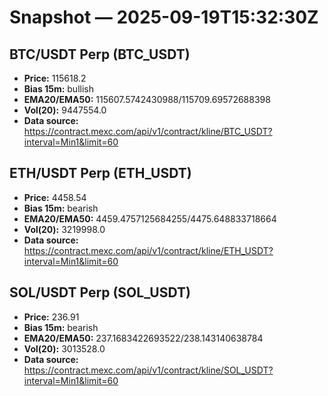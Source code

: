 # Snapshot — 2025-09-19T15:32:30Z

## BTC/USDT Perp (BTC_USDT)
- **Price:** 115618.2
- **Bias 15m:** bullish
- **EMA20/EMA50:** 115607.5742430988/115709.69572688398
- **Vol(20):** 9447554.0
- **Data source:** https://contract.mexc.com/api/v1/contract/kline/BTC_USDT?interval=Min1&limit=60

## ETH/USDT Perp (ETH_USDT)
- **Price:** 4458.54
- **Bias 15m:** bearish
- **EMA20/EMA50:** 4459.4757125684255/4475.648833718664
- **Vol(20):** 3219998.0
- **Data source:** https://contract.mexc.com/api/v1/contract/kline/ETH_USDT?interval=Min1&limit=60

## SOL/USDT Perp (SOL_USDT)
- **Price:** 236.91
- **Bias 15m:** bearish
- **EMA20/EMA50:** 237.1683422693522/238.143140638784
- **Vol(20):** 3013528.0
- **Data source:** https://contract.mexc.com/api/v1/contract/kline/SOL_USDT?interval=Min1&limit=60
